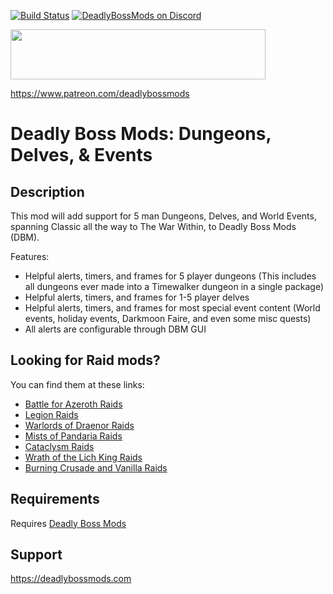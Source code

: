 [![Build Status](https://github.com/DeadlyBossMods/DBM-Dungeons/workflows/CI/badge.svg)](https://github.com/DeadlyBossMods/DBM-Dungeons/actions?workflow=CI)
[![DeadlyBossMods on Discord](https://img.shields.io/badge/discord-DeadlyBossMods-738bd7.svg?style=flat)](https://discord.gg/DeadlyBossMods) 

<p><img src="http://mysticalos.com/images/DBM/support_on_patreon.png" width="408" height="80" /></p>
<p><a href="https://www.patreon.com/deadlybossmods">https://www.patreon.com/deadlybossmods</a></p>

Deadly Boss Mods: Dungeons, Delves, & Events
==========================

Description
-----------
This mod will add support for 5 man Dungeons, Delves, and World Events, spanning Classic all the way to The War Within, to Deadly Boss Mods (DBM).

Features:
* Helpful alerts, timers, and frames for 5 player dungeons (This includes all dungeons ever made into a Timewalker dungeon in a single package)
* Helpful alerts, timers, and frames for 1-5 player delves
* Helpful alerts, timers, and frames for most special event content (World events, holiday events, Darkmoon Faire, and even some misc quests)
* All alerts are configurable through DBM GUI

Looking for Raid mods?
----------------------
You can find them at these links:
* [Battle for Azeroth Raids](https://wow.curseforge.com/projects/deadly-boss-mods-dbm-bfa)
* [Legion Raids](https://wow.curseforge.com/projects/deadly-boss-mods-dbm-legion)
* [Warlords of Draenor Raids](https://wow.curseforge.com/projects/deadly-boss-mods-wod)
* [Mists of Pandaria Raids](https://wow.curseforge.com/projects/deadly-boss-mods-mop)
* [Cataclysm Raids](https://wow.curseforge.com/projects/deadly-boss-mods-cataclysm-mods)
* [Wrath of the Lich King Raids](https://wow.curseforge.com/projects/deadly-boss-mods-wotlk)
* [Burning Crusade and Vanilla Raids](https://wow.curseforge.com/projects/dbm-bc)

Requirements
------------
Requires [Deadly Boss Mods](https://curseforge.com/wow/addons/deadly-boss-mods)

Support
-------
https://deadlybossmods.com
